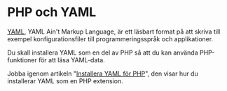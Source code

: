 ---
...
PHP och YAML
==================================

[YAML](http://yaml.org/), YAML Ain't Markup Language, är ett läsbart format på att skriva till exempel konfigurationsfiler till programmeringsspråk och applikationer.

Du skall installera YAML som en del av PHP så att du kan använda PHP-funktioner för att läsa YAML-data.

Jobba igenom artikeln "[Installera YAML för PHP](kunskap/installera-yaml-som-php-extension)", den visar hur du installerar YAML som en PHP extension.
